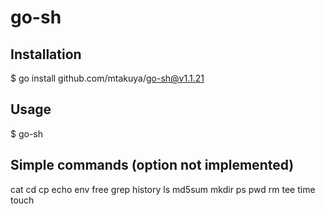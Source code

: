 # go-sh
## Installation
$ go install github.com/mtakuya/go-sh@v1.1.21

## Usage
$ go-sh

## Simple commands (option not implemented)
cat
cd
cp
echo
env
free
grep
history
ls
md5sum
mkdir
ps
pwd
rm
tee
time
touch